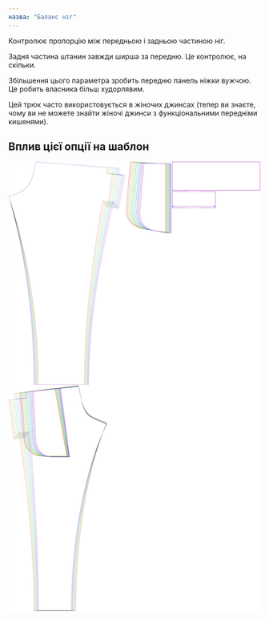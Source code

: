 ```yaml
---
назва: "Баланс ніг"
---
```


Контролює пропорцію між передньою і задньою частиною ніг.

Задня частина штанин завжди ширша за передню. Це контролює, на скільки.

<Note>

Збільшення цього параметра зробить передню панель ніжки вужчою.  
Це робить власника більш худорлявим.

Цей трюк часто використовується в жіночих джинсах
(тепер ви знаєте, чому ви не можете знайти жіночі джинси з функціональними передніми кишенями).

</Note>

## Вплив цієї опції на шаблон

![На цьому зображенні показано вплив цієї опції шляхом накладання декількох варіантів, які мають різне значення для цієї опції](paco_legbalance_sample.svg "Вплив цієї опції на шаблон")
